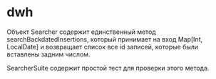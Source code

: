 # dwh


Объект Searcher содержит единственный метод searchBackdatedInsertions, 
который принимает на вход Map[Int, LocalDate] и возвращает список все id записей, которые были вставлены задним числом.

SearcherSuite содержит простой тест для проверки этого метода.
